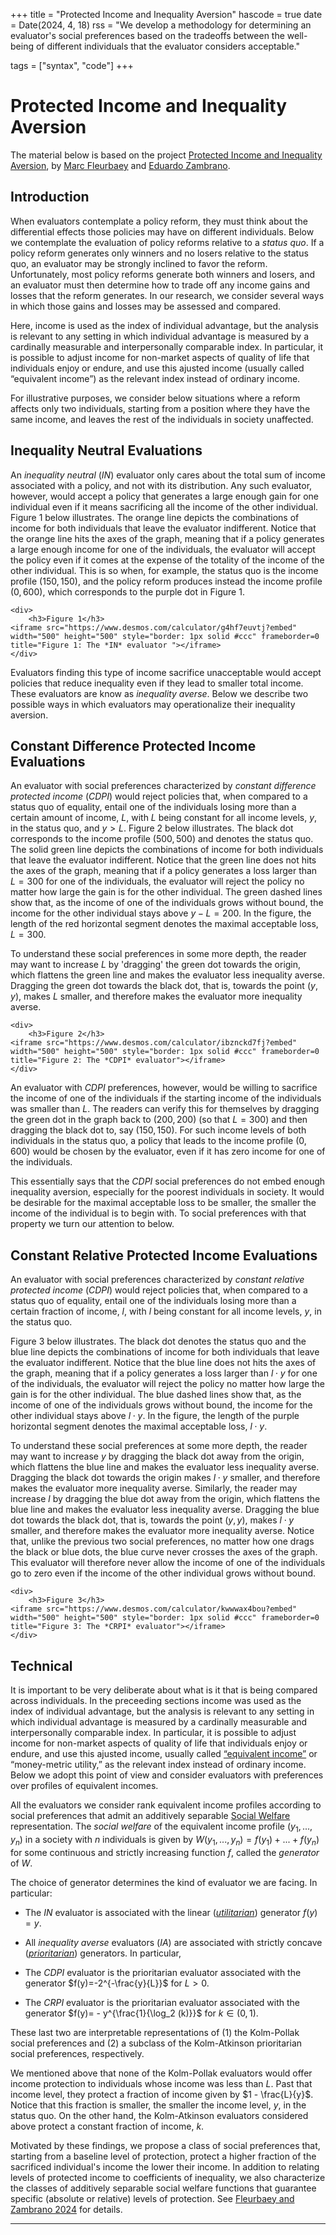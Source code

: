+++
title = "Protected Income and Inequality Aversion"
hascode = true
date = Date(2024, 4, 18)
rss = "We develop a methodology for determining an evaluator's social preferences based on the tradeoffs between the well-being of different individuals that the evaluator considers acceptable."

tags = ["syntax", "code"]
+++


# Protected Income and Inequality Aversion
The material below is based on the project [Protected Income and Inequality Aversion](https://osf.io/tnu2q/), by [Marc Fleurbaey](https://sites.google.com/site/marcfleurbaey/Home) and [Eduardo Zambrano](https://eduardo-zambrano.github.io/).

## Introduction
When evaluators contemplate a policy reform, they must think about the differential effects those policies may have on different individuals. Below we contemplate the evaluation of policy reforms relative to a *status quo*. If a policy reform generates only winners and no losers relative to the status quo, an evaluator may be strongly inclined to favor the reform. Unfortunately, most policy reforms generate both winners and losers, and an evaluator must then determine how to trade off any income gains and losses that the reform generates. In our research, we consider several ways in which those gains and losses may be assessed and compared. 

Here, income is used as the index of individual advantage, but the analysis is relevant to any setting in which individual advantage is measured by a cardinally measurable and interpersonally comparable index. In particular, it is possible to adjust income for non-market aspects of quality of life that individuals enjoy or endure, and use this ajusted income (usually called “equivalent income”) as the relevant index instead of ordinary income.

For illustrative purposes, we consider below situations where a reform affects only two individuals, starting from a position where they have the same income, and leaves the rest of the individuals in society unaffected. 

## Inequality Neutral Evaluations
An *inequality neutral* (*IN*) evaluator only cares about the total sum of income associated with a policy, and not with its distribution. Any such evaluator, however, would accept a policy that generates a large enough gain for one individual even if it means sacrificing all the income of the other individual. Figure 1 below illustrates. The orange line depicts the combinations of income for both individuals that leave the evaluator indifferent. Notice that the orange line hits the axes of the graph, meaning that if a policy generates a large enough income for one of the individuals, the evaluator will accept the policy even if it comes at the expense of the totality of the income of the other individual. This is so when, for example, the status quo is the income profile $(150,150)$, and the policy reform produces instead the income profile $(0,600)$, which corresponds to the purple dot in Figure 1.   

~~~
<div>
    <h3>Figure 1</h3>
<iframe src="https://www.desmos.com/calculator/g4hf7euvtj?embed" width="500" height="500" style="border: 1px solid #ccc" frameborder=0 title="Figure 1: The *IN* evaluator "></iframe>
</div>
~~~

Evaluators finding this type of income sacrifice unacceptable would accept policies that reduce inequality even if they lead to smaller total income. These evaluators are know as *inequality averse*. Below we describe two possible ways in which evaluators may operationalize their inequality aversion.

## Constant Difference Protected Income Evaluations
An evaluator with social preferences characterized by *constant difference protected income* (*CDPI*) would reject policies that, when compared to a status quo of equality, entail one of the individuals losing more than a certain amount of income, $L$, with $L$ being constant for all income levels, $y$, in the status quo, and $y>L$. Figure 2 below illustrates. The black dot corresponds to the income profile $(500,500)$ and denotes the status quo. The solid green line depicts the combinations of income for both individuals that leave the evaluator indifferent. Notice that the green line does not hits the axes of the graph, meaning that if a policy generates a loss larger than $L=300$ for one of the individuals, the evaluator will reject the policy no matter how large the gain is for the other individual. The green dashed lines show that, as the income of one of the individuals grows without bound, the income for the other individual stays above $y-L = 200$. In the figure, the length of the red horizontal segment denotes the maximal acceptable loss, $L=300$.

To understand these social preferences in some more depth, the reader may want to increase $L$ by 'dragging' the green dot towards the origin, which flattens the green line and makes the evaluator less inequality averse. Dragging the green dot towards the black dot, that is, towards the point $(y,y)$, makes $L$ smaller, and therefore makes the evaluator more inequality averse.

~~~
<div>
    <h3>Figure 2</h3>
<iframe src="https://www.desmos.com/calculator/ibznckd7fj?embed" width="500" height="500" style="border: 1px solid #ccc" frameborder=0 title="Figure 2: The *CDPI* evaluator"></iframe>
</div>
~~~

An evaluator with *CDPI* preferences, however, would be willing to sacrifice the income of one of the individuals if the starting income of the individuals was smaller than $L$. The readers can verify this for themselves by dragging the green dot in the graph back to $(200,200)$ (so that $L=300$) and then dragging the black dot to, say $(150,150)$. For such income levels of both individuals in the status quo, a policy that leads to the income profile $(0,600)$ would be chosen by the evaluator, even if it has zero income for one of the individuals. 

This essentially says that the *CDPI* social preferences do not embed enough inequality aversion, especially for the poorest individuals in society. It would be desirable for the maximal acceptable loss to be smaller, the smaller the income of the individual is to begin with. To social preferences with that property we turn our attention to below.

## Constant Relative Protected Income Evaluations
An evaluator with social preferences characterized by *constant relative protected income* (*CDPI*) would reject policies that, when compared to a status quo of equality, entail one of the individuals losing more than a certain fraction of income, $l$, with $l$ being constant for all income levels, $y$, in the status quo.

Figure 3 below illustrates. The black dot denotes the status quo and the blue line depicts the combinations of income for both individuals that leave the evaluator indifferent. Notice that the blue line does not hits the axes of the graph, meaning that if a policy generates a loss larger than $l \cdot y$ for one of the individuals, the evaluator will reject the policy no matter how large the gain is for the other individual. The blue dashed lines show that, as the income of one of the individuals grows without bound, the income for the other individual stays above $l \cdot y$. In the figure, the length of the purple horizontal segment denotes the maximal acceptable loss, $l \cdot y$.

To understand these social preferences at some more depth, the reader may want to increase $y$ by dragging the black dot away from the origin, which flattens the blue line and makes the evaluator less inequality averse. Dragging the black dot towards the origin makes $l \cdot y$ smaller, and therefore makes the evaluator more inequality averse. Similarly, the reader may increase $l$ by dragging the blue dot away from the origin, which flattens the blue line and makes the evaluator less inequality averse. Dragging the blue dot towards the black dot, that is, towards the point $(y,y)$, makes $l \cdot y$ smaller, and therefore makes the evaluator more inequality averse. Notice that, unlike the previous two social preferences, no matter how one drags the black or blue dots, the blue curve never crosses the axes of the graph. This evaluator will therefore never allow the income of one of the individuals go to zero even if the income of the other individual grows without bound.

~~~
<div>
    <h3>Figure 3</h3>
<iframe src="https://www.desmos.com/calculator/kwwwax4bou?embed" width="500" height="500" style="border: 1px solid #ccc" frameborder=0 title="Figure 3: The *CRPI* evaluator"></iframe>
</div>
~~~

## Technical
It is important to be very deliberate about what is it that is being compared across individuals. In the preceeding sections income was used as the index of individual advantage, but the analysis is relevant to any setting in which individual advantage is measured by a cardinally measurable and interpersonally comparable index. In particular, it is possible to adjust income for non-market aspects of quality of life that individuals enjoy or endure, and use this ajusted income, usually called [“equivalent income”](https://academic.oup.com/book/37245/chapter/330083193) or “money-metric utility,” as the relevant index instead of ordinary income. Below we adopt this point of view and consider evaluators with preferences over profiles of equivalent incomes.

All the evaluators we consider rank equivalent income profiles according to social preferences that admit an additively separable [Social Welfare](https://en.wikipedia.org/wiki/Social_welfare_function) representation. The *social welfare* of the equivalent income profile $(y_1,...,y_n)$ in a society with $n$ individuals is given by $W(y_1,...,y_n)=f(y_1)+...+f(y_n)$ for some continuous and strictly increasing function $f$, called the *generator* of $W$. 

The choice of generator determines the kind of evaluator we are facing. In particular:

* The *IN* evaluator is associated with the linear ([*utilitarian*](https://en.wikipedia.org/wiki/Utilitarianism)) generator $f(y)=y.$

* All *inequality averse* evaluators (*IA*) are associated with strictly concave ([*prioritarian*](https://www.cambridge.org/core/books/prioritarianism-in-practice/introduction/22CF2479EE6187C11314621EA1AE1B54))  generators. In particular,

- The *CDPI* evaluator is the prioritarian evaluator associated with the generator $f(y)=-2^{-\frac{y}{L}}$ for $L>0$.

- The *CRPI* evaluator is the prioritarian evaluator associated with the  generator $f(y)= - y^{\frac{1}{\log_2 (k)}}$  for $k\in(0,1)$.

These last two are interpretable representations of (1) the Kolm-Pollak social preferences and (2) a subclass of the Kolm-Atkinson prioritarian social preferences, respectively. 

We mentioned above that none of the Kolm-Pollak evaluators would offer income protection to individuals whose income was less than $L$. Past that income level, they protect a fraction of income given by $1 - \frac{L}{y}$. Notice that this fraction is smaller, the smaller the income level, $y$, in the status quo. On the other hand, the Kolm-Atkinson evaluators considered above protect a constant fraction of income, $k$.

Motivated by these findings, we propose a class of social preferences
that, starting from a baseline level of protection, protect a higher fraction of the sacrificed individual's income the lower their income. In addition to relating levels of protected income to coefficients of inequality, we also characterize the classes of additively separable social welfare functions that guarantee specific (absolute or relative) levels of protection. See [Fleurbaey and Zambrano 2024](https://arxiv.org/abs/2408.04814) for details.




---